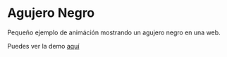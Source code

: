 # Agujero Negro
Pequeño ejemplo de animáción mostrando un agujero negro en una web.

Puedes ver la demo [aquí](https://kz9hi.csb.app/)
